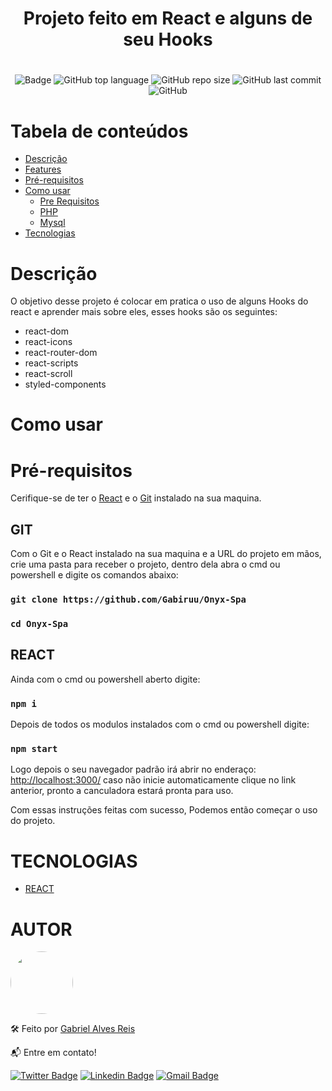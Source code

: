 <h1 align="center">Projeto feito em React e alguns de seu Hooks</h1>

#

<div align="center">

![Badge](https://img.shields.io/badge/React-17.0.2-blue)
![GitHub top language](https://img.shields.io/github/languages/top/gabiruu/Onyx-Spa)
![GitHub repo size](https://img.shields.io/github/repo-size/gabiruu/Onyx-Spa)
![GitHub last commit](https://img.shields.io/github/last-commit/gabiruu/Onyx-Spa)
![GitHub](https://img.shields.io/github/license/gabiruu/Onyx-Spa)

#

</div>

# Tabela de conteúdos

<!--ts-->

- [Descrição](#Descrição)
- [Features](#Features)
- [Pré-requisitos](#Pré-requisitos)
- [Como usar](#como-usar)
  - [Pre Requisitos](#pre-requisitos)
  - [PHP](##PHP)
  - [Mysql](##Mysql)
- [Tecnologias](#tecnologias)
<!--te-->

# Descrição

O objetivo desse projeto é colocar em pratica o uso de alguns Hooks do react e aprender mais sobre eles, esses hooks são os seguintes:

- react-dom
- react-icons
- react-router-dom
- react-scripts
- react-scroll
- styled-components

# Como usar

# Pré-requisitos

Cerifique-se de ter o [React](https://pt-br.reactjs.org/) e o [Git](https://github.com/) instalado na sua maquina.

## GIT

Com o Git e o React instalado na sua maquina e a URL do projeto em mãos, crie uma pasta para receber o projeto, dentro dela abra o cmd ou powershell e digite os comandos abaixo:

### `git clone https://github.com/Gabiruu/Onyx-Spa`

### `cd Onyx-Spa`

## REACT

Ainda com o cmd ou powershell aberto digite:

### `npm i`

Depois de todos os modulos instalados com o cmd ou powershell digite:

### `npm start`

Logo depois o seu navegador padrão irá abrir no enderaço: [http://localhost:3000/](http://localhost:3000/) caso não inicie automaticamente clique no link anterior, pronto a canculadora estará pronta para uso.

Com essas instruções feitas com sucesso, Podemos então começar o uso do projeto.

# TECNOLOGIAS

- [REACT](https://pt-br.reactjs.org/)

# AUTOR

<a href="https://github.com/Gabiruu">
 <img style="border-radius: 50%;" src="https://avatars3.githubusercontent.com/u/38928677?s=460&u=61b426b901b8fe02e12019b1fdb67bf0072d4f00&v=4" width="100px;" alt=""/>
</a>

🛠️ Feito por <a href="https://github.com/Gabiruu/" alt="">Gabriel Alves Reis</a>

📬 Entre em contato!

[![Twitter Badge](https://img.shields.io/badge/-@Gabirutts-1ca0f1?style=flat-square&labelColor=1ca0f1&logo=twitter&logoColor=white&link=https://twitter.com/Gabirutts)](https://twitter.com/Gabirutts)
[![Linkedin Badge](https://img.shields.io/badge/-Gabriel-blue?style=flat-square&logo=Linkedin&logoColor=white&link=https://www.linkedin.com/in/gabriel-alves-846b92164/)](https://www.linkedin.com/in/gabriel-alves-846b92164/)
[![Gmail Badge](https://img.shields.io/badge/-gaalvesreis@gmail.com-c14438?style=flat-square&logo=Gmail&logoColor=white&link=mailto:gaalvesreis@gmail.com)](mailto:gaalvesreis@gmail.com)
